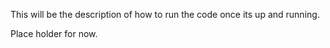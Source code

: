 This will be the description of how to run the code once its up and running.

Place holder for now.
